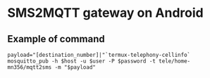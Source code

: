 # SMS2MQTT gateway on Android

## Example of command
```
payload="[destination_number]|"`termux-telephony-cellinfo`
mosquitto_pub -h $host -u $user -P $password -t tele/home-mn356/mqtt2sms -m "$payload"
```
